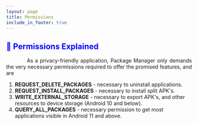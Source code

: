 ```yaml
---
layout: page
title: Permissions
include_in_footer: true
---
```


<style>
    tab1 { padding-left: 4em; }
</style>

<h2 style="color: blue">🔐 Permissions Explained</h2>

<p style="text-align: justify;"><tab1>As a privacy-friendly application, Package Manager only demands the very necessary permissions required to offer the promised features, and are</tab1></p>

<ol>
    <li><b>REQUEST_DELETE_PACKAGES</b> - necessary to uninstall applications.</li>
    <li><b>REQUEST_INSTALL_PACKAGES</b> - necessary to install split APK's.</li>
    <li><b>WRITE_EXTERNAL_STORAGE</b> - necessary to export APK's, and other resources to device storage (Android 10 and below).</li>
    <li><b>QUERY_ALL_PACKAGES</b> - necessary permission to get most applications visible in Android 11 and above.</li>
</ol>

